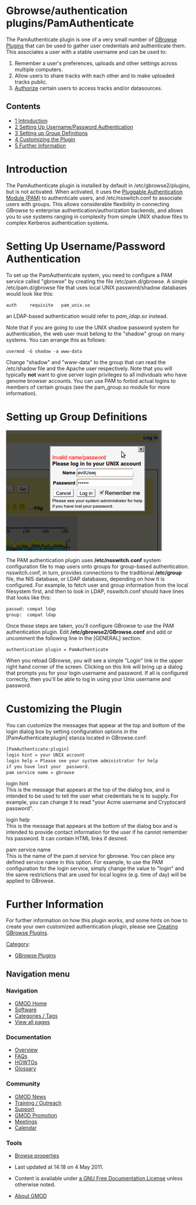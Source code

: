 



<span id="top"></span>




# <span dir="auto">Gbrowse/authentication plugins/PamAuthenticate</span>









The PamAuthenticate plugin is one of a very small number of [GBrowse
Plugins](../../GBrowse_Plugins "GBrowse Plugins") that can be used to
gather user credentials and authenticate them. This associates a user
with a stable username and can be used to:

1.  Remember a user's preferences, uploads and other settings across
    multiple computers.
2.  Allow users to share tracks with each other and to make uploaded
    tracks public.
3.  [Authorize](../../GBrowse_Configuration/Authentication "GBrowse Configuration/Authentication")
    certain users to access tracks and/or datasources.


## Contents



- [<span class="tocnumber">1</span>
  <span class="toctext">Introduction</span>](#Introduction)
- [<span class="tocnumber">2</span> <span class="toctext">Setting Up
  Username/Password
  Authentication</span>](#Setting_Up_Username.2FPassword_Authentication)
- [<span class="tocnumber">3</span> <span class="toctext">Setting up
  Group Definitions</span>](#Setting_up_Group_Definitions)
- [<span class="tocnumber">4</span> <span class="toctext">Customizing
  the Plugin</span>](#Customizing_the_Plugin)
- [<span class="tocnumber">5</span> <span class="toctext">Further
  Information</span>](#Further_Information)



# <span id="Introduction" class="mw-headline">Introduction</span>

The PamAuthenticate plugin is installed by default in
/etc/gbrowse2/plugins, but is not activated. When activated, it uses the
<a href="http://www.kernel.org/pub/linux/libs/pam/"
class="external text" rel="nofollow">Pluggable Authentication Module
(PAM)</a> to authenticate users, and /etc/nsswitch.conf to associate
users with groups. This allows considerable flexibility in connecting
GBrowse to enterprise authentication/authorization backends, and allows
you to use systems ranging in complexity from simple UNIX shadow files
to complex Kerberos authentication systems.

# <span id="Setting_Up_Username.2FPassword_Authentication" class="mw-headline">Setting Up Username/Password Authentication</span>

To set up the PamAuthenticate system, you need to configure a PAM
service called "gbrowse" by creating the file /etc/pam.d/gbrowse. A
simple /etc/pam.d/gbrowse file that uses local UNIX password/shadow
databases would look like this:

    auth     requisite   pam_unix.so

an LDAP-based authentication would refer to *pam_ldap.so* instead.

Note that if you are going to use the UNIX shadow password system for
authentication, the web user must belong to the "shadow" group on many
systems. You can arrange this as follows:

    usermod -G shadow -a www-data

Change "shadow" and "www-data" to the group that can read the
/etc/shadow file and the Apache user respectively. Note that you will
typically **not** want to give server login privileges to all
individuals who have genome browser accounts. You can use PAM to forbid
actual logins to members of certain groups (see the pam_group.so module
for more information).

# <span id="Setting_up_Group_Definitions" class="mw-headline">Setting up Group Definitions</span>



<a href="../../File:Pam_authenticate.png" class="image"><img
src="https://raw.githubusercontent.com/GMOD/gmod.github.io/main/mediawiki/images/c/c0/Pam_authenticate.png" width="426"
height="330" alt="Pam authenticate.png" /></a>



The PAM authentication plugin uses **/etc/nsswitch.conf** system
configuration file to map users onto groups for group-based
authentication. nsswitch.conf, in turn, provides connections to the
traditional **/etc/group** file, the NIS database, or LDAP databases,
depending on how it is configured. For example, to fetch user and group
information from the local filesystem first, and then to look in LDAP,
nsswitch.conf should have lines that looks like this:

    passwd: compat ldap
    group:  compat ldap

Once these steps are taken, you'll configure GBrowse to use the PAM
authentication plugin. Edit **/etc/gbrowse2/GBrowse.conf** and add or
uncomment the following line in the \[GENERAL\] section:

    authentication plugin = PamAuthenticate

When you reload GBrowse, you will see a simple "Login" link in the upper
right hand corner of the screen. Clicking on this link will bring up a
dialog that prompts you for your login username and password. If all is
configured correctly, then you'll be able to log in using your Unix
username and password.

  

# <span id="Customizing_the_Plugin" class="mw-headline">Customizing the Plugin</span>

You can customize the messages that appear at the top and bottom of the
login dialog box by setting configuration options in the
\[PamAuthenticate:plugin\] stanza located in GBrowse.conf:

    [PamAuthenticate:plugin]
    login hint = your UNIX account
    login help = Please see your system administrator for help
    if you have lost your  password.
    pam service name = gbrowse

login hint  
This is the message that appears at the top of the dialog box, and is
intended to be used to tell the user what credentials he is to supply.
For example, you can change it to read "your Acme username and
Cryptocard password".

login help  
This is the message that appears at the bottom of the dialog box and is
intended to provide contact information for the user if he cannot
remember his password. It can contain HTML links if desired.

pam service name  
This is the name of the pam.d service for gbrowse. You can place any
defined service name in this option. For example, to use the PAM
configuration for the login service, simply change the value to "login"
and the same restrictions that are used for local logins (e.g. time of
day) will be applied to GBrowse.

# <span id="Further_Information" class="mw-headline">Further Information</span>

For further information on how this plugin works, and some hints on how
to create your own customized authentication plugin, please see
[Creating GBrowse
Plugins](../../Creating_GBrowse_Plugins "Creating GBrowse Plugins").




[Category](../../Special%3ACategories "Special%3ACategories"):

- [GBrowse
  Plugins](../../Category%3AGBrowse_Plugins "Category%3AGBrowse Plugins")






## Navigation menu






### 



<a href="../../Main_Page"
style="background-image: url(../../../images/GMOD-cogs.png);"
title="Visit the main page"></a>


### Navigation



- <span id="n-GMOD-Home">[GMOD Home](../../Main_Page)</span>
- <span id="n-Software">[Software](../../GMOD_Components)</span>
- <span id="n-Categories-.2F-Tags">[Categories /
  Tags](../../Categories)</span>
- <span id="n-View-all-pages">[View all
  pages](../../Special:AllPages)</span>




### Documentation



- <span id="n-Overview">[Overview](../../Overview)</span>
- <span id="n-FAQs">[FAQs](../../Category%3AFAQ)</span>
- <span id="n-HOWTOs">[HOWTOs](../../Category%3AHOWTO)</span>
- <span id="n-Glossary">[Glossary](../../Glossary)</span>




### Community



- <span id="n-GMOD-News">[GMOD News](../../GMOD_News)</span>
- <span id="n-Training-.2F-Outreach">[Training /
  Outreach](../../Training_and_Outreach)</span>
- <span id="n-Support">[Support](../../Support)</span>
- <span id="n-GMOD-Promotion">[GMOD
  Promotion](../../GMOD_Promotion)</span>
- <span id="n-Meetings">[Meetings](../../Meetings)</span>
- <span id="n-Calendar">[Calendar](../../Calendar)</span>




### Tools

- <span id="t-smwbrowselink"><a
  href="../../Special%3ABrowse/Gbrowse-2Fauthentication_plugins-2FPamAuthenticate"
  rel="smw-browse">Browse properties</a></span>



- <span id="footer-info-lastmod">Last updated at 14:18 on 4 May
  2011.</span>
<!-- - <span id="footer-info-viewcount">15,371 page views.</span> -->
- <span id="footer-info-copyright">Content is available under
  <a href="http://www.gnu.org/licenses/fdl-1.3.html" class="external"
  rel="nofollow">a GNU Free Documentation License</a> unless otherwise
  noted.</span>

<!-- -->

- <span id="footer-places-about">[About
  GMOD](../../GMOD%3AAbout "GMOD%3AAbout")</span>

<!-- -->




